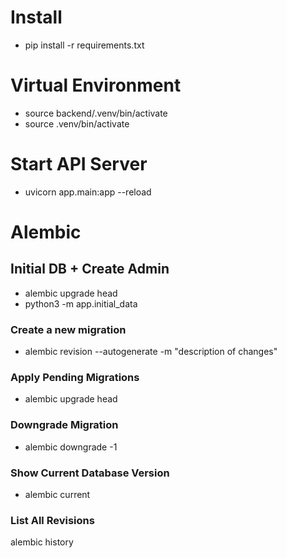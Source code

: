 # Install

- pip install -r requirements.txt

# Virtual Environment

- source backend/.venv/bin/activate
- source .venv/bin/activate

# Start API Server

- uvicorn app.main:app --reload

# Alembic

## Initial DB + Create Admin

- alembic upgrade head
- python3 -m app.initial_data

### Create a new migration

- alembic revision --autogenerate -m "description of changes"

### Apply Pending Migrations

- alembic upgrade head

### Downgrade Migration

- alembic downgrade -1

### Show Current Database Version

- alembic current

### List All Revisions

alembic history
